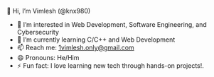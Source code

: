 👋 Hi, I’m Vimlesh (@knx980)  
- 👀 I’m interested in Web Development, Software Engineering, and Cybersecurity  
- 🌱 I’m currently learning C/C++ and Web Development  
- 📫 Reach me: 1vimlesh.only@gmail.com 
- 😄 Pronouns: He/Him  
- ⚡ Fun fact: I love learning new tech through hands-on projects!. 


<!---
knx980/knx980 is a ✨ special ✨ repository because its `README.md` (this file) appears on your GitHub profile.
You can click the Preview link to take a look at your changes.
--->
